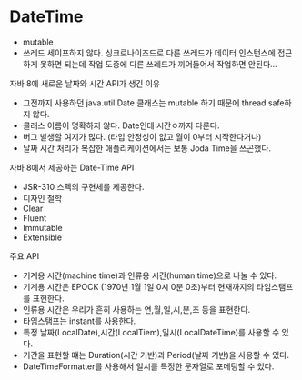 # DateTime
- mutable
- 쓰레드 세이프하지 않다. 싱크로나이즈드로 다른 쓰레드가 데이터 인스턴스에 접근하게 못하면 되는데 작업 도중에 다른 쓰레드가 끼어들어서 작업하면 안된다...

자바 8에 새로운 날짜와 시간 API가 생긴 이유
- 그전까지 사용하던 java.util.Date 클래스는 mutable 하기 때문에 thread safe하지 않다.
- 클래스 이름이 명확하지 않다. Date인데 시간ㅇ까지 다룬다.
- 버그 발생할 여지가 많다. (타입 안정성이 없고 월이 0부터 시작한다거나)
- 날짜 시간 처리가 복잡한 애플리케이션에서는 보통 Joda Time을 쓰곤했다.

자바 8에서 제공하는 Date-Time API
- JSR-310 스펙의 구현체를 제공한다.
- 디자인 철학
- Clear
- Fluent
- Immutable
- Extensible

주요 API
- 기계용 시간(machine time)과 인류용 시간(human time)으로 나눌 수 있다.
- 기계용 시간은 EPOCK (1970년 1월 1일 0시 0분 0초)부터 현재까지의 타임스탬프를 표현한다.
- 인류용 시간은 우리가 흔히 사용하는 연,월,일,시,분,초 등을 표현한다.
- 타임스탬프는 instant를 사용한다.
- 특정 날짜(LocalDate),시간(LocalTiem),일시(LocalDateTime)를 사용할 수 있다.
- 기간을 표현할 떄는 Duration(시간 기반)과 Period(날짜 기반)을 사용할 수 있다.
- DateTimeFormatter를 사용해서 일시를 특정한 문자열로 포메팅할 수 있다.